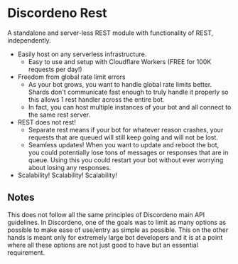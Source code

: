 # Discordeno Rest

A standalone and server-less REST module with functionality of REST, independently.

- Easily host on any serverless infrastructure.
  - Easy to use and setup with Cloudflare Workers (FREE for 100K requests per day!)
-	Freedom from global rate limit errors
	- As your bot grows, you want to handle global rate limits better. Shards don't communicate fast enough to truly handle it properly so this allows 1 rest handler across the entire bot.
	- In fact, you can host multiple instances of your bot and all connect to the same rest server.
- REST does not rest!
  - Separate rest means if your bot for whatever reason crashes, your requests that are queued will still keep going and will not be lost.
  - Seamless updates! When you want to update and reboot the bot, you could potentially lose tons of messages or responses that are in queue. Using this you could restart your bot without ever worrying about losing any responses.
- Scalability! Scalability! Scalability!

## Notes

This does not follow all the same principles of Discordeno main API guidelines. In Discordeno, one of the goals was to limit as many options as possible to make ease of use/entry as simple as possible. This on the other hands is meant only for extremely large bot developers and it is at a point where all these options are not just good to have but an essential requirement.
